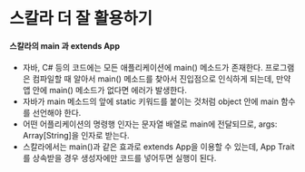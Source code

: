 # 스칼라 더 잘 활용하기


#### 스칼라의 main 과 extends App

* 자바, C# 등의 코드에는 모든 애플리케이션에 main() 메소드가 존재한다. 프로그램은 컴파일할 때 알아서 main() 메소드를 찾아서 진입점으로 인식하게 되는데, 만약 앱 안에 main() 메소드가 없다면 에러가 발생한다.
* 자바가 main 메소드의 앞에 static 키워드를 붙이는 것처럼 object 안에 main 함수를 선언해야 한다.
* 어떤 어플리케이션의 명령행 인자는 문자열 배열로 main에 전달되므로, args: Array[String]을 인자로 받는다.
* 스칼라에서는 main()과 같은 효과로 extends App을 이용할 수 있는데, App Trait를 상속받을 경우 생성자에만 코드를 넣어두면 실행이 된다.

